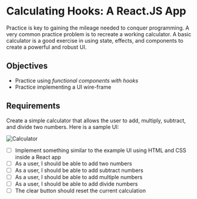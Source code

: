 # Calculating Hooks: A React.JS App
Practice is key to gaining the mileage needed to conquer programming. A very common practice problem is to recreate a working calculator. A basic calculator is a good exercise in using state, effects, and components to create a powerful and robust UI.

## Objectives

- Practice using *functional components with hooks*
- Practice implementing a UI wire-frame

## Requirements

Create a simple calculator that allows the user to add, multiply, subtract, and divide two numbers. Here is a sample UI:

![Calculator](https://raw.githubusercontent.com/suncoast-devs/handbook/master/assignments/assets/calculator.png)

- [ ] Implement something similar to the example UI using HTML and CSS inside a React app
- [ ] As a user, I should be able to add two numbers
- [ ] As a user, I should be able to add subtract numbers
- [ ] As a user, I should be able to add multiple numbers
- [ ] As a user, I should be able to add divide numbers
- [ ] The clear button should reset the current calculation
